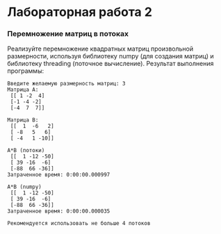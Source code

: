 # Лабораторная работа 2 
### Перемножение матриц в потоках

Реализуйте перемножение квадратных матриц произвольной размерности, используя библиотеку numpy (для создания матриц) и библиотеку threading (поточное вычисление).
Результат выполнения программы:

```
Введите желаемую размерность матриц: 3
Матрица А:
 [[ 1 -2  4]
 [-1 -4 -2]
 [-4  7  7]] 

Матрица B:
 [[  1  -6   2]
 [ -8   5   6]
 [ -4   1 -10]] 

A*B (потоки) 
 [[  1 -12 -50]
 [ 39 -16  -6]
 [-88  66 -36]]
Затраченное время: 0:00:00.000997 

A*B (numpy) 
 [[  1 -12 -50]
 [ 39 -16  -6]
 [-88  66 -36]]
Затраченное время: 0:00:00.000035 

Рекомендуется использовать не больше 4 потоков
```



